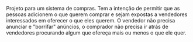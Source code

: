 Projeto para um sistema de compras. Tem a intenção de permitir que as pessoas adicionem o que querem comprar e sejam expostas a vendedores interessados em oferecer o que eles querem. O vendedor não precisa anunciar e "borrifar" anúncios, o comprador não precisa ir atrás de vendedores procurando algum que ofereça mais ou menos o que ele quer.
